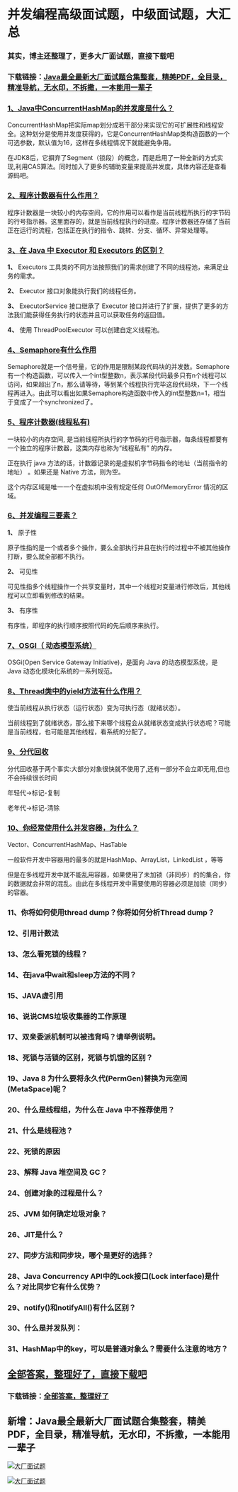 # 并发编程高级面试题，中级面试题，大汇总

### 其实，博主还整理了，更多大厂面试题，直接下载吧

### 下载链接：[Java最全最新大厂面试题合集整套，精美PDF，全目录，精准导航，无水印，不拆撒，一本能用一辈子](https://github.com/liantengda/JavaEngineerBooks/blob/master/docs/index.md)



### [1、Java中ConcurrentHashMap的并发度是什么？](https://github.com/liantengda/JavaEngineerBooks/blob/master/docs/并发编程/并发编程高级面试题，中级面试题，大汇总.md#1java中concurrenthashmap的并发度是什么)  


ConcurrentHashMap把实际map划分成若干部分来实现它的可扩展性和线程安全。这种划分是使用并发度获得的，它是ConcurrentHashMap类构造函数的一个可选参数，默认值为16，这样在多线程情况下就能避免争用。

在JDK8后，它摒弃了Segment（锁段）的概念，而是启用了一种全新的方式实现,利用CAS算法。同时加入了更多的辅助变量来提高并发度，具体内容还是查看源码吧。


### [2、程序计数器有什么作用？](https://github.com/liantengda/JavaEngineerBooks/blob/master/docs/并发编程/并发编程高级面试题，中级面试题，大汇总.md#2程序计数器有什么作用)  


程序计数器是一块较小的内存空间，它的作用可以看作是当前线程所执行的字节码的行号指示器。这里面存的，就是当前线程执行的进度。程序计数器还存储了当前正在运行的流程，包括正在执行的指令、跳转、分支、循环、异常处理等。


### [3、在 Java 中 Executor 和 Executors 的区别？](https://github.com/liantengda/JavaEngineerBooks/blob/master/docs/并发编程/并发编程高级面试题，中级面试题，大汇总.md#3在-java-中-executor-和-executors-的区别)  


**1、** Executors 工具类的不同方法按照我们的需求创建了不同的线程池，来满足业务的需求。

**2、** Executor 接口对象能执行我们的线程任务。

**3、** ExecutorService 接口继承了 Executor 接口并进行了扩展，提供了更多的方法我们能获得任务执行的状态并且可以获取任务的返回值。

**4、** 使用 ThreadPoolExecutor 可以创建自定义线程池。


### [4、Semaphore有什么作用](https://github.com/liantengda/JavaEngineerBooks/blob/master/docs/并发编程/并发编程高级面试题，中级面试题，大汇总.md#4semaphore有什么作用)  


Semaphore就是一个信号量，它的作用是限制某段代码块的并发数。Semaphore有一个构造函数，可以传入一个int型整数n，表示某段代码最多只有n个线程可以访问，如果超出了n，那么请等待，等到某个线程执行完毕这段代码块，下一个线程再进入。由此可以看出如果Semaphore构造函数中传入的int型整数n=1，相当于变成了一个synchronized了。


### [5、程序计数器(线程私有)](https://github.com/liantengda/JavaEngineerBooks/blob/master/docs/并发编程/并发编程高级面试题，中级面试题，大汇总.md#5程序计数器线程私有)  


一块较小的内存空间, 是当前线程所执行的字节码的行号指示器，每条线程都要有一个独立的程序计数器，这类内存也称为“线程私有” 的内存。

正在执行 java 方法的话，计数器记录的是虚拟机字节码指令的地址（当前指令的地址） 。如果还是 Native 方法，则为空。

这个内存区域是唯一一个在虚拟机中没有规定任何 OutOfMemoryError 情况的区域。


### [6、并发编程三要素？](https://github.com/liantengda/JavaEngineerBooks/blob/master/docs/并发编程/并发编程高级面试题，中级面试题，大汇总.md#6并发编程三要素)  


**1、** 原子性

原子性指的是一个或者多个操作，要么全部执行并且在执行的过程中不被其他操作打断，要么就全部都不执行。

**2、** 可见性

可见性指多个线程操作一个共享变量时，其中一个线程对变量进行修改后，其他线程可以立即看到修改的结果。

**3、** 有序性

有序性，即程序的执行顺序按照代码的先后顺序来执行。


### [7、OSGI（ 动态模型系统）](https://github.com/liantengda/JavaEngineerBooks/blob/master/docs/并发编程/并发编程高级面试题，中级面试题，大汇总.md#7osgi-动态模型系统)  


OSGi(Open Service Gateway Initiative)，是面向 Java 的动态模型系统，是 Java 动态化模块化系统的一系列规范。


### [8、Thread类中的yield方法有什么作用？](https://github.com/liantengda/JavaEngineerBooks/blob/master/docs/并发编程/并发编程高级面试题，中级面试题，大汇总.md#8thread类中的yield方法有什么作用)  


使当前线程从执行状态（运行状态）变为可执行态（就绪状态）。

当前线程到了就绪状态，那么接下来哪个线程会从就绪状态变成执行状态呢？可能是当前线程，也可能是其他线程，看系统的分配了。


### [9、分代回收](https://github.com/liantengda/JavaEngineerBooks/blob/master/docs/并发编程/并发编程高级面试题，中级面试题，大汇总.md#9分代回收)  


分代回收基于两个事实:大部分对象很快就不使用了,还有一部分不会立即无用,但也不会持续很长时间

年轻代->标记-复制

老年代->标记-清除


### [10、你经常使用什么并发容器，为什么？](https://github.com/liantengda/JavaEngineerBooks/blob/master/docs/并发编程/并发编程高级面试题，中级面试题，大汇总.md#10你经常使用什么并发容器为什么)  


Vector、ConcurrentHashMap、HasTable

一般软件开发中容器用的最多的就是HashMap、ArrayList，LinkedList ，等等

但是在多线程开发中就不能乱用容器，如果使用了未加锁（非同步）的的集合，你的数据就会非常的混乱。由此在多线程开发中需要使用的容器必须是加锁（同步）的容器。


### 11、你将如何使用thread dump？你将如何分析Thread dump？
### 12、引用计数法
### 13、怎么看死锁的线程？
### 14、在java中wait和sleep方法的不同？
### 15、JAVA虚引用
### 16、说说CMS垃圾收集器的工作原理
### 17、双亲委派机制可以被违背吗？请举例说明。
### 18、死锁与活锁的区别，死锁与饥饿的区别？
### 19、Java 8 为什么要将永久代(PermGen)替换为元空间(MetaSpace)呢？
### 20、什么是线程组，为什么在 Java 中不推荐使用？
### 21、什么是线程池？
### 22、死锁的原因
### 23、解释 Java 堆空间及 GC？
### 24、创建对象的过程是什么？
### 25、JVM 如何确定垃圾对象？
### 26、JIT是什么？
### 27、同步方法和同步块，哪个是更好的选择？
### 28、Java Concurrency API中的Lock接口(Lock interface)是什么？对比同步它有什么优势？
### 29、notify()和notifyAll()有什么区别？
### 30、什么是并发队列：
### 31、HashMap中的key，可以是普通对象么？需要什么注意的地方？




## [全部答案，整理好了，直接下载吧](https://github.com/liantengda/JavaEngineerBooks/blob/master/docs/daan.md)

### 下载链接：[全部答案，整理好了](https://github.com/liantengda/JavaEngineerBooks/blob/master/docs/daan.md)




## 新增：Java最全最新大厂面试题合集整套，精美PDF，全目录，精准导航，无水印，不拆撒，一本能用一辈子

[![大厂面试题](http://shasengbufa.com/img/1.jpg "叶子创业记")](http://shasengbufa.com/img/wechat.jpg "叶子创业记")

[![大厂面试题](http://shasengbufa.com/img/wechat.jpg "叶子创业记")](http://shasengbufa.com/img/wechat.jpg "叶子创业记")
